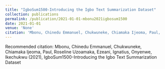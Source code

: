 ```yaml
---
title: "IgboSum1500-Introducing the Igbo Text Summarization Dataset"
collection: publications
permalink: /publication/2021-01-01-mbonu2021igbosum1500
date: 2021-01-01
venue: 'None'
citation: 'Mbonu, Chinedu Emmanuel, Chukwuneke, Chiamaka Ijeoma, Paul, Roseline Uzoamaka, Ezeani, Ignatius, Onyenwe, Ikechukwu (2021), IgboSum1500-Introducing the Igbo Text Summarization Dataset'
---
```

Recommended citation: Mbonu, Chinedu Emmanuel, Chukwuneke, Chiamaka Ijeoma, Paul, Roseline Uzoamaka, Ezeani, Ignatius, Onyenwe, Ikechukwu (2021), IgboSum1500-Introducing the Igbo Text Summarization Dataset